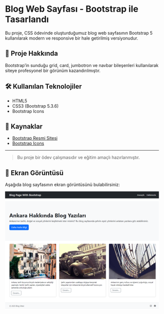 # Blog Web Sayfası - Bootstrap ile Tasarlandı

Bu proje, CSS ödevinde oluşturduğumuz blog web sayfasının Bootstrap 5 kullanılarak modern ve responsive bir hale getirilmiş versiyonudur. 

## 🚀 Proje Hakkında

Bootstrap’in sunduğu grid, card, jumbotron ve navbar bileşenleri kullanılarak siteye profesyonel bir görünüm kazandırılmıştır.

## 🛠️ Kullanılan Teknolojiler

- HTML5
- CSS3 (Bootstrap 5.3.6)
- Bootstrap Icons

## 📎 Kaynaklar

- [Bootstrap Resmi Sitesi](https://getbootstrap.com/)
- [Bootstrap Icons](https://icons.getbootstrap.com/)

---

> Bu proje bir ödev çalışmasıdır ve eğitim amaçlı hazırlanmıştır.

## 📸 Ekran Görüntüsü

Aşağıda blog sayfasının ekran görüntüsünü bulabilirsiniz:

![Blog Sayfası Görseli](assets/screenshot.png)
